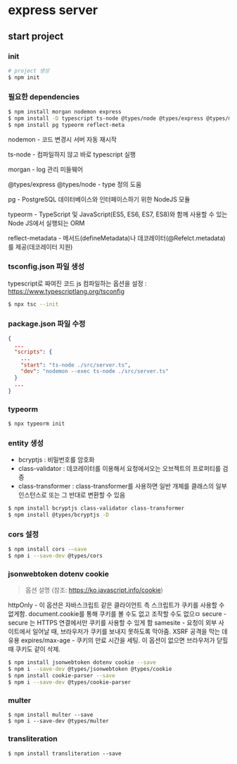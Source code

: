 # express server

## start project

### init

```sh
# project 생성
$ npm init
```

### 필요한 dependencies

```sh
$ npm install morgan nodemon express
$ npm install -D typescript ts-node @types/node @types/express @types/morgan
$ npm install pg typeorm reflect-meta
```

nodemon - 코드 변경시 서버 자동 재시작

ts-node - 컴파일하지 않고 바로 typescript 실행

morgan - log 관리 미들웨어

@types/express @types/node - type 정의 도움

pg - PostgreSQL 데이터베이스와 인터페이스하기 위한 NodeJS 모듈

typeorm - TypeScript 및 JavaScript(ES5, ES6, ES7, ES8)와 함께 사용할 수 있는 Node JS에서 실행되는 ORM

reflect-metadata - 메서드(defineMetadata)나 데코레이터(@Refelct.metadata)를 제공(데코레이터 지원)

### tsconfig.json 파일 생성

typescript로 짜여진 코드 js 컴파일하는 옵션을 설정 : https://www.typescriptlang.org/tsconfig

```sh
$ npx tsc --init
```

### package.json 파일 수정

```json
{
  ...
  "scripts": {
    ...
    "start": "ts-node ./src/server.ts",
    "dev": "nodemon --exec ts-node ./src/server.ts"
  }
  ...
}
```

### typeorm

```sh
$ npx typeorm init
```

### entity 생성

- bcryptjs : 비밀번호를 암호화
- class-validator : 데코레이터를 이용해서 요청에서오는 오브젝트의 프로퍼티를 검증
- class-transformer : class-transformer를 사용하면 일반 개체를 클래스의 일부 인스턴스로 또는 그 반대로 변환할 수 있음

```sh
$ npm install bcryptjs class-validator class-transformer
$ npm install @types/bcryptjs -D
```

### cors 설정

```sh
$ npm install cors -—save
$ npm i --save-dev @types/cors
```

### jsonwebtoken dotenv cookie

> 옵션 설명 (참조: https://ko.javascript.info/cookie)

httpOnly - 이 옵션은 자바스크립트 같은 클라이언트 측 스크립트가 쿠키를 사용할 수 없게함.
document.cookie를 통해 쿠키를 볼 수도 없고 조작할 수도 없으ㅁ
secure - secure 는 HTTPS 연결에서만 쿠키를 사용할 수 있게 함
samesite - 요청이 외부 사이트에서 일어날 때, 브라우저가 쿠키를 보내지 못하도록 막아줌. XSRF 공격을 막는 데 유용
expires/max-age - 쿠키의 만료 시간을 세팅. 이 옵션이 없으면 브라우저가 닫힐 때 쿠키도 같이 삭제.

```sh
$ npm install jsonwebtoken dotenv cookie --save
$ npm i --save-dev @types/jsonwebtoken @types/cookie
$ npm install cookie-parser --save
$ npm i --save-dev @types/cookie-parser
```

### multer

```
$ npm install multer --save
$ npm i --save-dev @types/multer
```

### transliteration

```
$ npm install transliteration --save
```
